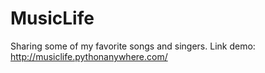 # MusicLife
Sharing some of my favorite songs and singers.
Link demo: http://musiclife.pythonanywhere.com/
